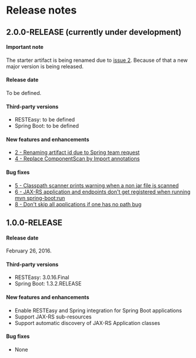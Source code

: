 # Release notes

## 2.0.0-RELEASE (currently under development)

#### Important note
The starter artifact is being renamed due to [issue 2](https://github.com/paypal/resteasy-spring-boot/issues/2). Because of that a new major version is being released.

#### Release date
To be defined.

#### Third-party versions
- RESTEasy: to be defined 
- Spring Boot: to be defined

#### New features and enhancements
- [2 - Renaming artifact id due to Spring team request](https://github.com/paypal/resteasy-spring-boot/issues/2)
- [4 - Replace ComponentScan by Import annotations](https://github.com/paypal/resteasy-spring-boot/issues/4) 

#### Bug fixes
- [5 - Classpath scanner prints warning when a non jar file is scanned](https://github.com/paypal/resteasy-spring-boot/issues/5)
- [6 - JAX-RS application and endpoints don't get registered when running mvn spring-boot:run](https://github.com/paypal/resteasy-spring-boot/issues/6)
- [8 - Don't skip all applications if one has no path bug ](https://github.com/paypal/resteasy-spring-boot/issues/8)

## 1.0.0-RELEASE

#### Release date
February 26, 2016.

#### Third-party versions
- RESTEasy: 3.0.16.Final
- Spring Boot: 1.3.2.RELEASE

#### New features and enhancements
- Enable RESTEasy and Spring integration for Spring Boot applications
- Support JAX-RS sub-resources
- Support automatic discovery of JAX-RS Application classes

#### Bug fixes
- None